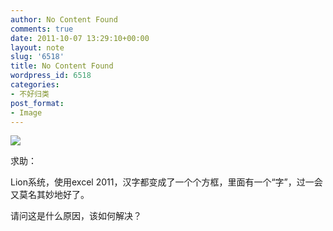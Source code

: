 ```yaml
---
author: No Content Found
comments: true
date: 2011-10-07 13:29:10+00:00
layout: note
slug: '6518'
title: No Content Found
wordpress_id: 6518
categories:
- 不好归类
post_format:
- Image
---
```


![](http://www.baibanbao.net/wp-content/uploads/2011/10/tumblr_lsp6smscoa1qz6vj8o1_250.png)

求助：





Lion系统，使用excel 2011，汉字都变成了一个个方框，里面有一个“字”，过一会又莫名其妙地好了。





请问这是什么原因，该如何解决？
